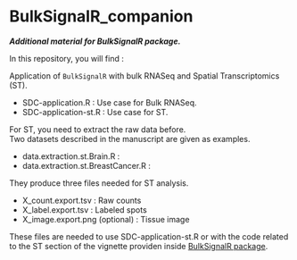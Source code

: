 # BulkSignalR_companion

***Additional material for BulkSignalR package.***

In this repository, you will find :  

Application of `BulkSignalR` with bulk RNASeq and Spatial Transcriptomics (ST).  

- SDC-application.R : Use case for Bulk RNASeq.  
- SDC-application-st.R :  Use case for ST.  

For ST, you need to extract the raw data before.  
Two datasets described in the manuscript are given as examples.    

- data.extraction.st.Brain.R  :
- data.extraction.st.BreastCancer.R : 

They produce three files needed for ST analysis.
- X_count.export.tsv : Raw counts
- X_label.export.tsv : Labeled spots
- X_image.export.png (optional) : Tissue image

These files are needed to use SDC-application-st.R or
with the code related to the ST section of the
vignette providen inside [BulkSignalR package](https://github.com/jcolinge/BulkSignalR).